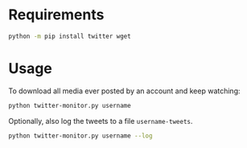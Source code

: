 # Requirements

```sh
python -m pip install twitter wget
```

# Usage

To download all media ever posted by an account and keep watching:

```sh
python twitter-monitor.py username
```

Optionally, also log the tweets to a file ```username-tweets```.

```sh
python twitter-monitor.py username --log
```

